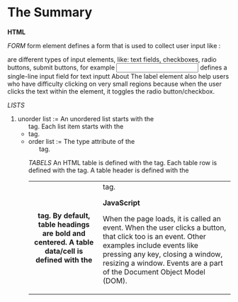 # The Summary 

**HTML**

*FORM*  form element defines a form that is used to collect user input like : <form> </form> are different types of input elements, like: text fields, checkboxes, radio buttons, submit buttons, for example <input type="text"> defines a single-line input field for text inputt
About The label element also help users who have difficulty clicking on very small regions because when the user clicks the text within the <label> element, it toggles the radio button/checkbox.
  
  *LISTS* 
  1. unorder list := An unordered list starts with the <ul> tag. Each list item starts with the <li> tag.
  2. order list := The type attribute of the <ol> tag.
  
  *TABELS*
An HTML table is defined with the <table> tag.
Each table row is defined with the <tr> tag. A table header is defined with the <th> tag. By default, table headings are bold and centered. A table data/cell is defined with the <td> tag.
  
  
  **JavaScript**
  
  When the page loads, it is called an event. When the user clicks a button, that click too is an event. Other examples include events like pressing any key, closing a window, resizing a window.
  Events are a part of the Document Object Model (DOM). 
